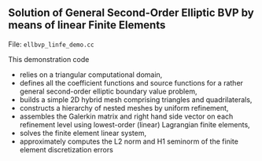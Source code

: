 ## Solution of General Second-Order Elliptic BVP by means of linear Finite Elements

File: `ellbvp_linfe_demo.cc`

This demonstration code
- relies on a triangular computational domain,
- defines all the coefficient functions and source functions for a rather general
  second-order elliptic boundary value problem,
- builds a simple 2D hybrid mesh comprising triangles and quadrilaterals,
- constructs a hierarchy of nested meshes by uniform refinement,
- assembles the Galerkin matrix and right hand side vector on each refinement level
  using lowest-order (linear) Lagrangian finite elements,
- solves the finite element linear system,
- approximately computes the L2 norm and H1 seminorm of the finite element discretization
  errors
  

